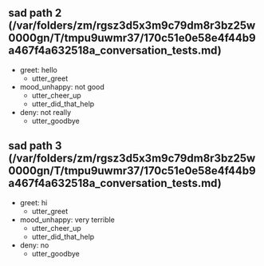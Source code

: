 ## sad path 2 (/var/folders/zm/rgsz3d5x3m9c79dm8r3bz25w0000gn/T/tmpu9uwmr37/170c51e0e58e4f44b9a467f4a632518a_conversation_tests.md)
* greet: hello
    - utter_greet
* mood_unhappy: not good
    - utter_cheer_up
    - utter_did_that_help
* deny: not really
    - utter_goodbye   <!-- predicted: utter_cheer_up -->


## sad path 3 (/var/folders/zm/rgsz3d5x3m9c79dm8r3bz25w0000gn/T/tmpu9uwmr37/170c51e0e58e4f44b9a467f4a632518a_conversation_tests.md)
* greet: hi
    - utter_greet
* mood_unhappy: very terrible
    - utter_cheer_up
    - utter_did_that_help
* deny: no
    - utter_goodbye   <!-- predicted: utter_cheer_up -->


